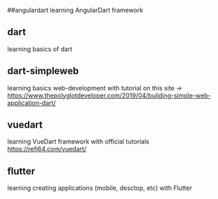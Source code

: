 ##angulardart
learning AngularDart framework

## dart
learning basics of dart

## dart-simpleweb
learning basics web-development with tutorial on this site -> https://www.thepolyglotdeveloper.com/2019/04/building-simple-web-application-dart/

## vuedart
learning VueDart framework with official tutorials https://refi64.com/vuedart/

## flutter
learning creating applications (mobile, desctop, etc) with Flutter 
